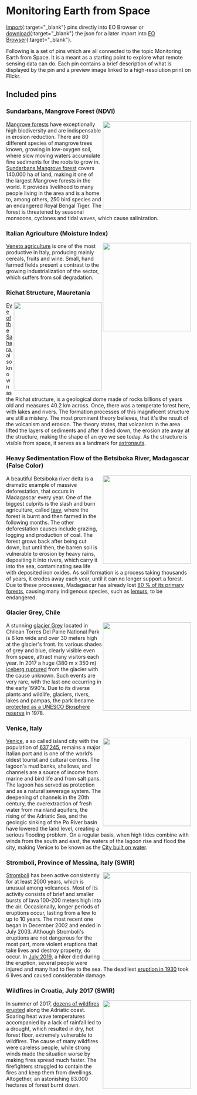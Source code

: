# Monitoring Earth from Space

[Import](https://apps.sentinel-hub.com/eo-browser/?sharedPinsListId=64fdf554-5210-4e0a-b324-fabd2cdfc297){:target="_blank"} pins directly into EO Browser or [download](Monitoring_Earth_from_Space.json){:target="_blank"} the json for a later import into [EO Browser](https://apps.sentinel-hub.com/eo-browser/?zoom=10&lat=41.9&lng=12.5&themeId=DEFAULT-THEME){:target="_blank"}.

Following is a set of pins which are all connected to the topic Monitoring Earth from Space. It is a meant as a starting point to explore what remote sensing data can do. Each pin contains a brief description of what is displayed by the pin and a preview image linked to a high-resolution print on Flickr.

## Included pins 

### Sundarbans, Mangrove Forest (NDVI)
 
[<img src="fig/Sundarbans_thumbnail.jpg" align="right" width="240">](https://www.flickr.com/photos/sentinelhub/50083279617/in/album-72157714991542468/)[Mangrove forests](https://oceanservice.noaa.gov/facts/mangroves.html) have exceptionally high biodiversity and are indispensable in erosion reduction. There are 80 different species of mangrove trees known, growing in low-oxygen soil, where slow moving waters accumulate fine sediments for the roots to grow in. [Sundarbans Mangrove forest](https://whc.unesco.org/en/list/798/) covers 140.000 ha of land, making it one of the largest Mangrove forests in the world. It provides livelihood to many people living in the area and is a home to, among others, 250 bird species and an endangered Royal Bengal Tiger. The forest is threatened by seasonal monsoons, cyclones and tidal waves, which cause salinization. 

### Italian Agriculture (Moisture Index)

[<img src="fig/Italian_Agriculture_thumbnail.jpg" align="right" width="240">](https://www.flickr.com/photos/sentinelhub/50082988756/in/album-72157714991542468/)[Veneto agriculture](https://www.recare-hub.eu/news/45-06-bioforsk) is one of the most productive in Italy, producing mainly cereals, fruits and wine. Small, hand farmed fields present a contrast to the growing industrialization of the sector, which suffers from soil degradation.

### Richat Structure, Mauretania

[<img src="fig/Richat_Structure_thumbnail.jpg" align="right" width="240">](https://www.flickr.com/photos/sentinelhub/49657367588/in/album-72157714991542468/)[Eye of the Sahara](http://geologyscience.com/gallery/eye-of-the-sahara-or-richat-structure/), also known as the Richat structure, is a geological dome made of rocks billions of years old and measures 40.2 km across. Once, there was a temperate forest here, with lakes and rivers. The formation processes of this magnificent structure are still a mistery. The most prominent theory believes, that it's the result of the volcanism and erosion. The theory states, that volcanism in the area lifted the layers of sediments and after it died down, the erosion ate away at the structure, making the shape of an eye we see today. As the structure is visible from space, it serves as a landmark for [astronauts](http://www.lovethesepics.com/2011/04/earths-bulls-eye-the-eye-of-africa-landmark-for-astronauts-14-pics/).


### Heavy Sedimentation Flow of the Betsiboka River, Madagascar (False Color)

[<img src="fig/Betsiboka_River_thumbnail.jpg" align="right" width="240">](https://www.flickr.com/photos/sentinelhub/50082273238/in/album-72157714991542468/)A beautiful Betsiboka river delta is a dramatic example of massive deforestation, that occurs in Madagascar every year. One of the biggest culprits is the slash and burn agriculture, called [tavy](https://www.madamagazine.com/en/english-tavy-kahlschlag-einer-insel/), where the forest is burnt and then farmed in the following months. The other deforestation causes include grazing, logging and production of coal. The forest grows back after being cut down, but until then, the barren soil is vulnerable to erosion by heavy rains, depositing it into rivers, which carry it into the sea, contaminating sea life with deposited iron oxides. As soil formation is a process taking thousands of years, it erodes away each year, until it can no longer support a forest. Due to these processes, Madagascar has already lost [80 % of its primary forests](https://www.eoi.es/blogs/guidopreti/2014/02/04/deforestation-in-madagascar-a-threat-to-its-biodiversity/), causing many indigenous species, such as [lemurs](https://monkeysandmountains.com/lemurs-madagascar/), to be endangered.

### Glacier Grey, Chile

[<img src="fig/Glacier_Grey_thumbnail.jpg" align="right" width="240">](https://www.flickr.com/photos/sentinelhub/49621823051/in/album-72157714991542468/)A stunning [glacier Grey](https://earthobservatory.nasa.gov/images/7802/grey-glacier-chile) located in Chilean Torres Del Paine National Park is 6 km wide and over 30 meters high at the glacier's front. Its various shades of grey and blue, clearly visible even from space, attract many visitors each year. In 2017 a huge (380 m x 350 m) [iceberg ruptured](https://www.theguardian.com/environment/2017/nov/29/large-iceberg-breaks-off-from-grey-glacier-in-southern-chile) from the glacier with the cause unknown. Such events are very rare, with the last one occurring in the early 1990's. Due to its diverse plants and wildlife, glaciers, rivers, lakes and pampas, the park became [protected as a UNESCO Biosphere reserve](http://www.ecocamp.travel/fr/Patagonia/Torres-del-Paine-National-Park) in 1978. 

### Venice, Italy

[<img src="fig/Venice_thumbnail.jpg" align="right" width="240">](https://www.flickr.com/photos/sentinelhub/50083026626/in/album-72157714991542468/)[Venice](https://www.britannica.com/place/Venice/Lagoon-and-tides), a so called island city with the population of [637,245](https://worldpopulationreview.com/world-cities/venice-population/), remains a major Italian port and is one of the world’s oldest tourist and cultural centres. The lagoon's mud banks, shallows, and channels are a source of income from marine and bird life and from salt pans. The lagoon has served as protection and as a natural sewerage system.
The deepening of channels in the 20th century, the overextraction of fresh water from mainland aquifers, the rising of the Adriatic Sea, and the geologic sinking of the Po River basin have lowered the land level, creating a serious flooding problem. On a regular basis, when high tides combine with winds from the south and east, the waters of the lagoon rise and flood the city, making Venice to be known as the [City built on water](https://www.livitaly.com/how-was-venice-built/). 

### Stromboli, Province of Messina, Italy (SWIR)

[<img src="fig/Stromboli_thumbnail.jpg" align="right" width="240">](https://www.flickr.com/photos/sentinelhub/50082808651/in/album-72157714991542468/)[Stromboli](https://www.volcanodiscovery.com/stromboli.html) has been active consistently for at least 2000 years, which is unusual among volcanoes.  Most of its activity consists of brief and smaller bursts of lava 100-200 meters high into the air. Occasionally, longer periods of eruptions occur, lasting from a few to up to 10 years. The most recent one began in December 2002 and ended in July 2003. Although Stromboli's eruptions are not dangerous for the most part, more violent eruptions that take lives and destroy property, do occur. In [July 2019](https://www.bbc.com/news/world-europe-48857422), a hiker died during the eruption, several people were injured and many had to flee to the sea. The deadliest [eruption in 1930](http://www.geo.mtu.edu/volcanoes/boris/mirror/mirrored_html/STROMBOLI-1930.html) took 6 lives and caused considerable damage. 

### Wildfires in Croatia, July 2017 (SWIR)

[<img src="fig/Croatia_Wildfires_thumbnail.jpg" align="right" width="240">](https://www.flickr.com/photos/sentinelhub/49657779548/in/album-72157714991542468/)In summer of 2017, [dozens of wildfires erupted](https://www.channelnewsasia.com/news/world/croatia-fights-dozens-of-fires-along-adriatic-coast-9144906) along the Adriatic coast. Soaring heat wave temperatures accompanied by a lack of rainfall led to a drought, which resulted in dry, hot forest floor, extremely vulnerable to wildfires. The cause of many wildfires were careless people, while strong winds made the situation worse by making fires spread much faster. The firefighters struggled to contain the fires and keep them from dwellings. Altogether, an astonishing 83.000 hectares of forest burnt down. 
